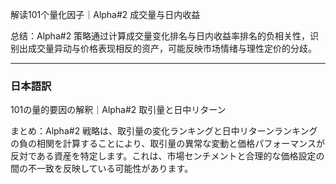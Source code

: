 解读101个量化因子｜Alpha#2 成交量与日内收益

总结：Alpha#2 策略通过计算成交量变化排名与日内收益率排名的负相关性，识别出成交量异动与价格表现相反的资产，可能反映市场情绪与理性定价的分歧。

---

### 日本語訳

101の量的要因の解釈｜Alpha#2 取引量と日中リターン

まとめ：Alpha#2 戦略は、取引量の変化ランキングと日中リターンランキングの負の相関を計算することにより、取引量の異常な変動と価格パフォーマンスが反対である資産を特定します。これは、市場センチメントと合理的な価格設定の間の不一致を反映している可能性があります。
